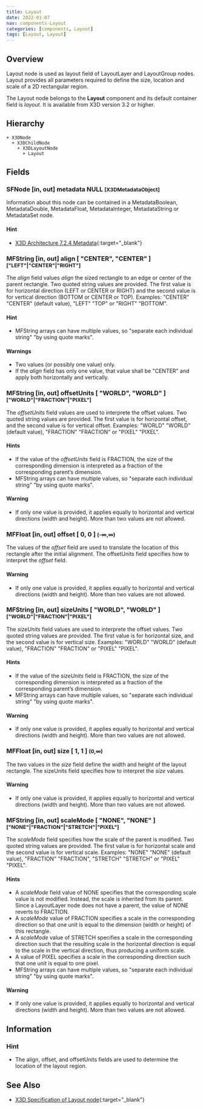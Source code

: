 ```yaml
---
title: Layout
date: 2022-01-07
nav: components-Layout
categories: [components, Layout]
tags: [Layout, Layout]
---
```

<style>
.post h3 {
  word-spacing: 0.2em;
}
</style>

## Overview

Layout node is used as layout field of LayoutLayer and LayoutGroup nodes. Layout provides all parameters required to define the size, location and scale of a 2D rectangular region.

The Layout node belongs to the **Layout** component and its default container field is *layout.* It is available from X3D version 3.2 or higher.

## Hierarchy

```
+ X3DNode
  + X3DChildNode
    + X3DLayoutNode
      + Layout
```

## Fields

### SFNode [in, out] **metadata** NULL <small>[X3DMetadataObject]</small>

Information about this node can be contained in a MetadataBoolean, MetadataDouble, MetadataFloat, MetadataInteger, MetadataString or MetadataSet node.

#### Hint

- [X3D Architecture 7.2.4 Metadata](https://www.web3d.org/specifications/X3Dv4Draft/ISO-IEC19775-1v4-CD1/Part01/components/core.html#Metadata){:target="_blank"}

### MFString [in, out] **align** [ "CENTER", "CENTER" ] <small>["LEFT"|"CENTER"|"RIGHT"]</small>

The *align* field values *align* the sized rectangle to an edge or center of the parent rectangle. Two quoted string values are provided. The first value is for horizontal direction (LEFT or CENTER or RIGHT) and the second value is for vertical direction (BOTTOM or CENTER or TOP). Examples: "CENTER" "CENTER" (default value), "LEFT" "TOP" or "RIGHT" "BOTTOM".

#### Hint

- MFString arrays can have multiple values, so "separate each individual string" "by using quote marks".

#### Warnings

- Two values (or possibly one value) only.
- If the *align* field has only one value, that value shall be "CENTER" and apply both horizontally and vertically.

### MFString [in, out] **offsetUnits** [ "WORLD", "WORLD" ] <small>["WORLD"|"FRACTION"|"PIXEL"]</small>

The *offsetUnits* field values are used to interprete the offset values. Two quoted string values are provided. The first value is for horizontal offset, and the second value is for vertical offset. Examples: "WORLD" "WORLD" (default value), "FRACTION" "FRACTION" or "PIXEL" "PIXEL".

#### Hints

- If the value of the *offsetUnits* field is FRACTION, the size of the corresponding dimension is interpreted as a fraction of the corresponding parent’s dimension.
- MFString arrays can have multiple values, so "separate each individual string" "by using quote marks".

#### Warning

- If only one value is provided, it applies equally to horizontal and vertical directions (width and height). More than two values are not allowed.

### MFFloat [in, out] **offset** [ 0, 0 ] <small>(-∞,∞)</small>

The values of the *offset* field are used to translate the location of this rectangle after the initial alignment. The offsetUnits field specifies how to interpret the *offset* field.

#### Warning

- If only one value is provided, it applies equally to horizontal and vertical directions (width and height). More than two values are not allowed.

### MFString [in, out] **sizeUnits** [ "WORLD", "WORLD" ] <small>["WORLD"|"FRACTION"|"PIXEL"]</small>

The *sizeUnits* field values are used to interprete the offset values. Two quoted string values are provided. The first value is for horizontal size, and the second value is for vertical size. Examples: "WORLD" "WORLD" (default value), "FRACTION" "FRACTION" or "PIXEL" "PIXEL".

#### Hints

- If the value of the *sizeUnits* field is FRACTION, the size of the corresponding dimension is interpreted as a fraction of the corresponding parent’s dimension.
- MFString arrays can have multiple values, so "separate each individual string" "by using quote marks".

#### Warning

- If only one value is provided, it applies equally to horizontal and vertical directions (width and height). More than two values are not allowed.

### MFFloat [in, out] **size** [ 1, 1 ] <small>(0,∞)</small>

The two values in the *size* field define the width and height of the layout rectangle. The sizeUnits field specifies how to interpret the *size* values.

#### Warning

- If only one value is provided, it applies equally to horizontal and vertical directions (width and height). More than two values are not allowed.

### MFString [in, out] **scaleMode** [ "NONE", "NONE" ] <small>["NONE"|"FRACTION"|"STRETCH"|"PIXEL"]</small>

The *scaleMode* field specifies how the scale of the parent is modified. Two quoted string values are provided. The first value is for horizontal scale and the second value is for vertical scale. Examples: "NONE" "NONE" (default value), "FRACTION" "FRACTION", "STRETCH" "STRETCH" or "PIXEL" "PIXEL".

#### Hints

- A *scaleMode* field value of NONE specifies that the corresponding scale value is not modified. Instead, the scale is inherited from its parent. Since a LayoutLayer node does not have a parent, the value of NONE reverts to FRACTION.
- A *scaleMode* value of FRACTION specifies a scale in the corresponding direction so that one unit is equal to the dimension (width or height) of this rectangle.
- A *scaleMode* value of STRETCH specifies a scale in the corresponding direction such that the resulting scale in the horizontal direction is equal to the scale in the vertical direction, thus producing a uniform scale.
- A value of PIXEL specifies a scale in the corresponding direction such that one unit is equal to one pixel.
- MFString arrays can have multiple values, so "separate each individual string" "by using quote marks".

#### Warning

- If only one value is provided, it applies equally to horizontal and vertical directions (width and height). More than two values are not allowed.

## Information

### Hint

- The align, offset, and offsetUnits fields are used to determine the location of the layout region.

## See Also

- [X3D Specification of Layout node](https://www.web3d.org/documents/specifications/19775-1/V4.0/Part01/components/layout.html#Layout){:target="_blank"}
